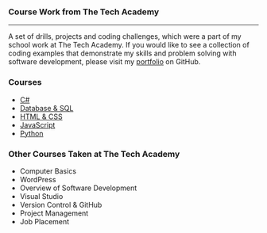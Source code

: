 ### Course Work from The Tech Academy
***

A set of drills, projects and coding challenges, which were a part of my school work at The Tech Academy. If you would like to see a collection of coding examples that demonstrate my skills and problem solving with software development, please visit my [portfolio](https://github.com/gordonmannen/Portfolio) on GitHub.

### Courses
* [C#](./C-Sharp)
* [Database & SQL](./Database-SQL)
* [HTML & CSS](./HTML-CSS)
* [JavaScript](./JavaScript)
* [Python](./Python)

### Other Courses Taken at The Tech Academy

* Computer Basics
* WordPress
* Overview of Software Development
* Visual Studio
* Version Control & GitHub
* Project Management
* Job Placement
